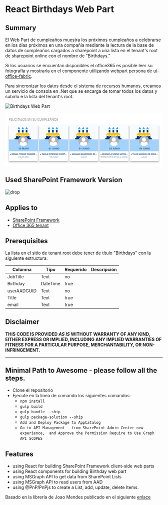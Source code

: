 # React Birthdays Web Part

## Summary
El Web Part de cumpleaños muestra los próximos cumpleaños a celebrarse en los días próximos en una compañía mediante la lectura de la base de datos de cumpleaños cargados a sharepoint a una lista en el tenant's root de sharepoint online con el nombre de "Birthdays."

Si los usuarios se encuentan disponibles el office365 es posible leer su fotografía y mostrarla en el componente utilizando webpart persona de [ui-office-fabric](https://developer.microsoft.com/en-us/fabric-js/components/persona/persona).

Para sincronizar los datos desde el sistema de recursos humanos, creamos un servicio de consola en .Net que se encarga de tomar todos los datos y subirlo e la lista del tenant's root.

![Birthdays Web Part](./assets/birthdays.gif)

![Birthdays Web Part](./assets/birthdays.png)


## Used SharePoint Framework Version 
![drop](https://img.shields.io/badge/version-1.8.2-green.svg)

## Applies to

* [SharePoint Framework](https:/dev.office.com/sharepoint)
* [Office 365 tenant](https://dev.office.com/sharepoint/docs/spfx/set-up-your-development-environment)


## Prerequisites
 
La lista en el sitio de tenant root debe tener de título "Birthdays"  con la siguiente estructura:

Columna|Tipo|Requerido|Descripción
--------------------|----|--------|----------
JobTitle| Text| no|
Birthday| DateTime | true|
userAADGUID| Text| no | 
Title| Text| true
email| Text| true


## Disclaimer
**THIS CODE IS PROVIDED *AS IS* WITHOUT WARRANTY OF ANY KIND, EITHER EXPRESS OR IMPLIED, INCLUDING ANY IMPLIED WARRANTIES OF FITNESS FOR A PARTICULAR PURPOSE, MERCHANTABILITY, OR NON-INFRINGEMENT.**

---

## Minimal Path to Awesome - please follow all the steps.

- Clone el repositorio
- Ejecute en la línea de comando los siguientes comandos:
  - `npm install`
  - `gulp build`
  - `gulp bundle --ship`
  - `gulp package-solution --ship`
  - `Add and Deploy Package to AppCatalog `
  - `Go to API Management - from SharePoint Admin Center new experience,  and Approve the Permission Require to Use Graph API SCOPES`

 

## Features
- using React for building SharePoint Framework client-side web parts
- using React components for building Birthday web part
- using MSGraph API to get data from SharePoint Lists 
- using MSGraph API to read users from AAD
- using @PnP/PnPjs to create a List, add, update, delete Items.

Basado en la librería de Joao Mendes publicado en el siguiente [enlace](https://techcommunity.microsoft.com/t5/sharepoint-developer/employee-birthday-calendar-web-part/td-p/454251)